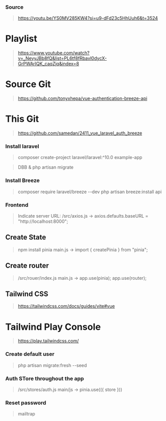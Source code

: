 ### Source

> https://youtu.be/YS0MV285KW4?si=u9-dFd23c5HhUuh6&t=3524

# Playlist

> https://www.youtube.com/watch?v=_NevyJBb8fQ&list=PL6tf8fRbavl0dycX-GrPWArIQK_caqZjq&index=8

# Source Git

> https://github.com/tonyxhepa/vue-authentication-breeze-api

# This Git

> https://github.com/samedan/2411_vue_laravel_auth_breeze

### Install laravel

> composer create-project laravel/laravel:^10.0 example-app

> DBB & php artisan migrate

### Install Breeze

> composer require laravel/breeze --dev
> php artisan breeze:install api

### Frontend

> Indicate server URL: /src/axios.js -> axios.defaults.baseURL = "http://localhost:8000";

## Create State

> npm install pinia
> main.js -> import { createPinia } from "pinia";

## Create router

> /src/rouer/index.js
> main.js -> app.use(pinia); app.use(router);

## Tailwind CSS

> https://tailwindcss.com/docs/guides/vite#vue

# Tailwind Play Console

> https://play.tailwindcss.com/

### Create default user

> php artisan migrate:fresh --seed

### Auth STore throughout the app

> /src/stores/auth.js
> main/js -> pinia.use(({ store }))

### Reset password

> mailtrap
